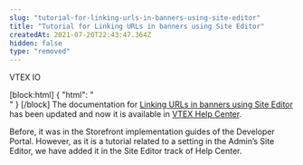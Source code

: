 ```yaml
---
slug: "tutorial-for-linking-urls-in-banners-using-site-editor"
title: "Tutorial for Linking URLs in banners using Site Editor"
createdAt: 2021-07-20T22:43:47.364Z
hidden: false
type: "removed"
---
```


<div class="badge" id="vtex-io">VTEX IO</div>

[block:html]
{
  "html": "<br>"
}
[/block]
The documentation for [Linking URLs in banners using Site Editor](https://help.vtex.com/en/tutorial/linking-urls-to-banners-using-the-site-editor--4z2PagtN733waiWA8ttOuD) has been updated and now it is available in [VTEX Help Center](https://help.vtex.com/). 

Before, it was in the Storefront implementation guides of the Developer Portal. However, as it is a tutorial related to a setting in the Admin’s Site Editor, we have added it in the Site Editor track of Help Center.